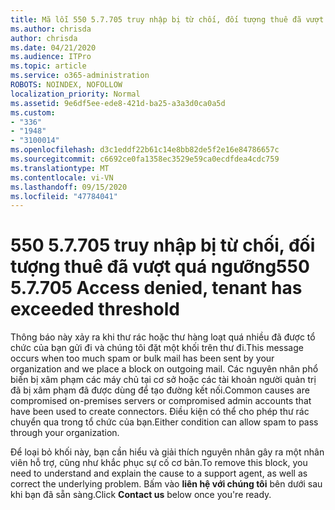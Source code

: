 ```yaml
---
title: Mã lỗi 550 5.7.705 truy nhập bị từ chối, đối tượng thuê đã vượt quá ngưỡng
ms.author: chrisda
author: chrisda
ms.date: 04/21/2020
ms.audience: ITPro
ms.topic: article
ms.service: o365-administration
ROBOTS: NOINDEX, NOFOLLOW
localization_priority: Normal
ms.assetid: 9e6df5ee-ede8-421d-ba25-a3a3d0ca0a5d
ms.custom:
- "336"
- "1948"
- "3100014"
ms.openlocfilehash: d3c1eddf22b61c14e8bb82de5f2e16e84786657c
ms.sourcegitcommit: c6692ce0fa1358ec3529e59ca0ecdfdea4cdc759
ms.translationtype: MT
ms.contentlocale: vi-VN
ms.lasthandoff: 09/15/2020
ms.locfileid: "47784041"
---
```

# <a name="550-57705-access-denied-tenant-has-exceeded-threshold"></a><span data-ttu-id="b7c91-102">550 5.7.705 truy nhập bị từ chối, đối tượng thuê đã vượt quá ngưỡng</span><span class="sxs-lookup"><span data-stu-id="b7c91-102">550 5.7.705 Access denied, tenant has exceeded threshold</span></span>

<span data-ttu-id="b7c91-103">Thông báo này xảy ra khi thư rác hoặc thư hàng loạt quá nhiều đã được tổ chức của bạn gửi đi và chúng tôi đặt một khối trên thư đi.</span><span class="sxs-lookup"><span data-stu-id="b7c91-103">This message occurs when too much spam or bulk mail has been sent by your organization and we place a block on outgoing mail.</span></span>
<span data-ttu-id="b7c91-104">Các nguyên nhân phổ biến bị xâm phạm các máy chủ tại cơ sở hoặc các tài khoản người quản trị đã bị xâm phạm đã được dùng để tạo đường kết nối.</span><span class="sxs-lookup"><span data-stu-id="b7c91-104">Common causes are compromised on-premises servers or compromised admin accounts that have been used to create connectors.</span></span> <span data-ttu-id="b7c91-105">Điều kiện có thể cho phép thư rác chuyển qua trong tổ chức của bạn.</span><span class="sxs-lookup"><span data-stu-id="b7c91-105">Either condition can allow spam to pass through your organization.</span></span>

<span data-ttu-id="b7c91-106">Để loại bỏ khối này, bạn cần hiểu và giải thích nguyên nhân gây ra một nhân viên hỗ trợ, cũng như khắc phục sự cố cơ bản.</span><span class="sxs-lookup"><span data-stu-id="b7c91-106">To remove this block, you need to understand and explain the cause to a support agent, as well as correct the underlying problem.</span></span>
<span data-ttu-id="b7c91-107">Bấm vào **liên hệ với chúng tôi** bên dưới sau khi bạn đã sẵn sàng.</span><span class="sxs-lookup"><span data-stu-id="b7c91-107">Click **Contact us** below once you're ready.</span></span>
